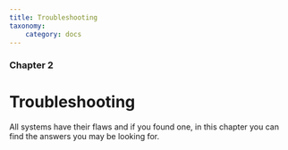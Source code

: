 ```yaml
---
title: Troubleshooting
taxonomy:
    category: docs
---
```


### Chapter 2

# Troubleshooting

All systems have their flaws and if you found one, in this chapter you can find the answers you may be looking for.
